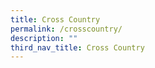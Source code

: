 ```yaml
---
title: Cross Country
permalink: /crosscountry/
description: ""
third_nav_title: Cross Country
---
```

